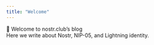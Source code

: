 ```yaml
---
title: "Welcome"
---
```


🚀 Welcome to nostr.club’s blog  
Here we write about Nostr, NIP-05, and Lightning identity.

